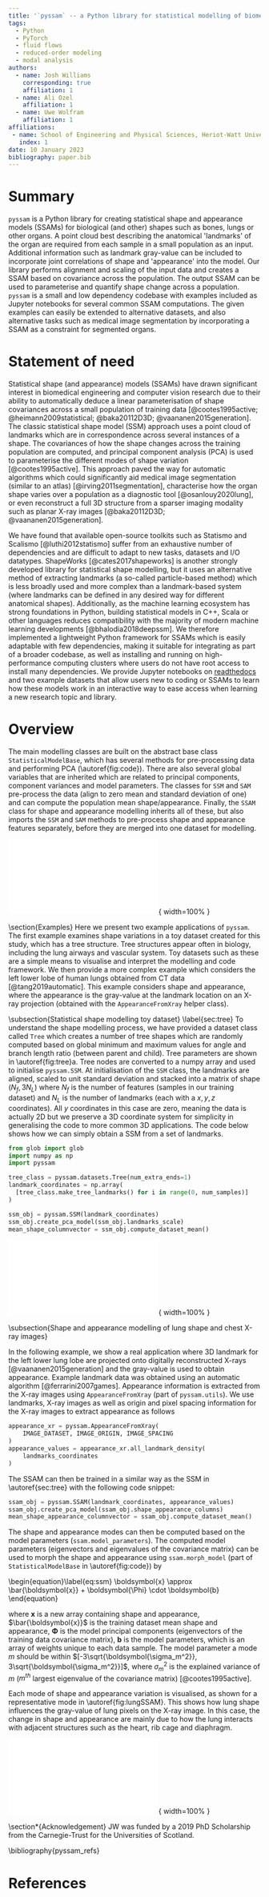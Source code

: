 ```yaml
---
title: '`pyssam` -- a Python library for statistical modelling of biomedical shape and appearance'
tags:
  - Python
  - PyTorch
  - fluid flows
  - reduced-order modeling
  - modal analysis
authors:
  - name: Josh Williams
    corresponding: true
    affiliation: 1
  - name: Ali Ozel
    affiliation: 1
  - name: Uwe Wolfram
    affiliation: 1
affiliations:
 - name: School of Engineering and Physical Sciences, Heriot-Watt University, Edinburgh, UK
   index: 1
date: 10 January 2023
bibliography: paper.bib
---
```


# Summary

`pyssam` is a Python library for creating statistical shape and appearance models (SSAMs) for biological (and other) shapes such as bones, lungs or other organs.
A point cloud best describing the anatomical 'landmarks' of the organ are required from each sample in a small population as an input. 
Additional information such as landmark gray-value can be included to incorporate joint correlations of shape and 'appearance' into the model.
Our library performs alignment and scaling of the input data and creates a SSAM based on covariance across the population.
The output SSAM can be used to parameterise and quantify shape change across a population.
`pyssam` is a small and low dependency codebase with examples included as Jupyter notebooks for several common SSAM computations.
The given examples can easily be extended to alternative datasets, and also alternative tasks such as medical image segmentation by incorporating a SSAM as a constraint for segmented organs.

# Statement of need
Statistical shape (and appearance) models (SSAMs) have drawn significant interest in biomedical engineering and computer vision research due to their ability to automatically deduce a linear parameterisation of shape covariances across a small population of training data [@cootes1995active; @heimann2009statistical; @baka20112D3D; @vaananen2015generation].
The classic statistical shape model (SSM) approach uses a point cloud of landmarks which are in correspondence across several instances of a shape.
The covariances of how the shape changes across the training population are computed, and principal component analysis (PCA) is used to parameterise the different modes of shape variation [@cootes1995active].
This approach paved the way for automatic algorithms which could significantly aid medical image segmentation (similar to an atlas) [@irving2011segmentation], characterise how the organ shape varies over a population as a diagnostic tool [@osanlouy2020lung], or even reconstruct a full 3D structure from a sparser imaging modality such as planar X-ray images [@baka20112D3D; @vaananen2015generation].

We have found that available open-source toolkits such as Statismo and Scalismo [@luthi2012statismo] suffer from an exhaustive number of dependencies and are difficult to adapt to new tasks, datasets and I/O datatypes.
ShapeWorks [@cates2017shapeworks] is another strongly developed library for statistical shape modelling, but it uses an alternative method of extracting landmarks (a so-called particle-based method) which is less broadly used and more complex than a landmark-based system (where landmarks can be defined in any desired way for different anatomical shapes).
Additionally, as the machine learning ecosystem has strong foundations in Python, building statistical models in C++, Scala or other languages reduces compatibility with the majority of modern machine learning developments [@bhalodia2018deepssm].
We therefore implemented a lightweight Python framework for SSAMs which is easily adaptable with few dependencies, making it suitable for integrating as part of a broader codebase, as well as installing and running on high-performance computing clusters where users do not have root access to install many dependencies. 
We provide Jupyter notebooks on [readthedocs](https://pyssam.readthedocs.io/en/latest/) and two example datasets that allow users new to coding or SSAMs to learn how these models work in an interactive way to ease access when learning a new research topic and library.

# Overview

The main modelling classes are built on the abstract base class `StatisticalModelBase`, which has several methods for pre-processing data and performing PCA (\autoref{fig:code}).
There are also several global variables that are inherited which are related to principal components, component variances and model parameters.
The classes for `SSM` and `SAM` pre-process the data (align to zero mean and standard deviation of one) and can compute the population mean shape/appearance.
Finally, the `SSAM` class for shape and appearance modelling inherits all of these, but also imports the `SSM` and `SAM` methods to pre-process shape and appearance features separately, before they are merged into one dataset for modelling.

![Schematic overview of the codebase. Each modelling class is abstracted from the `StatisticalModelBase` class and contains several inherited variables such as model weights and principal components. The `SSAM` class inherits from `StatisticalModelBase`, but also uses pre-processing pipelines from `SSM` and `SAM`.\label{fig:code}](figures/code-schematic.pdf){ width=100% }


\section{Examples}
Here we present two example applications of `pyssam`. 
The first example examines shape variations in a toy dataset created for this study, which has a tree structure.
Tree structures appear often in biology, including the lung airways and vascular system. 
Toy datasets such as these are a simple means to visualise and interpret the modelling and code framework.
We then provide a more complex example which considers the left lower lobe of human lungs obtained from CT data [@tang2019automatic].
This example considers shape and appearance, where the appearance is the gray-value at the landmark location on an X-ray projection (obtained with the `AppearanceFromXray` helper class).

\subsection{Statistical shape modelling toy dataset} \label{sec:tree}
To understand the shape modelling process, we have provided a dataset class called `Tree` which creates a number of tree shapes which are randomly computed based on global minimum and maximum values for angle and branch length ratio (between parent and child).
Tree parameters are shown in \autoref{fig:tree}a.
Tree nodes are converted to a numpy array and used to initialise `pyssam.SSM`.
At initialisation of the `SSM` class, the landmarks are aligned, scaled to unit standard deviation and stacked into a matrix of shape $(N_f, 3N_L)$ where $N_f$ is the number of features (samples in our training dataset) and $N_L$ is the number of landmarks (each with a $x,y,z$ coordinates).
All $y$ coordinates in this case are zero, meaning the data is actually 2D but we preserve a 3D coordinate system for simplicity in generalising the code to more common 3D applications.
The code below shows how we can simply obtain a SSM from a set of landmarks.

```python
from glob import glob
import numpy as np
import pyssam

tree_class = pyssam.datasets.Tree(num_extra_ends=1)
landmark_coordinates = np.array(
  [tree_class.make_tree_landmarks() for i in range(0, num_samples)]
)

ssm_obj = pyssam.SSM(landmark_coordinates)
ssm_obj.create_pca_model(ssm_obj.landmarks_scale)
mean_shape_columnvector = ssm_obj.compute_dataset_mean()
```

![Schematic overview of the codebase. Each modelling class is abstracted from the `StatisticalModelBase` class and contains several inherited variables such as model weights and principal components. The `SSAM` class inherits from `StatisticalModelBase`, but also uses pre-processing pipelines from `SSM` and `SAM`.\label{fig:code}](figures/code-schematic.pdf){ width=100% }
<!-- 
\begin{figure}
    \centering
    \begin{tabular}{c c}
        (a) & (b)  \\
        \includegraphics{figures/tree-dataset-annotated.pdf} & \includegraphics{figures/tree-cumvar.pdf}
    \end{tabular}
    \caption{Overview of tree dataset population. Panels show (a) a visualisation of 100 tree samples, and (b) cumulative variance versus the number of PCA components constructed by the statistical shape model. Inset of (a) shows a legend describing the morphological parameters varied to create the tree dataset. These parameters include the initial branch length, $L_1$, the branch length ratio $L_R = L_2/L_1$, and branching angle $\theta$.}
    \label{fig:tree}
\end{figure} -->

\subsection{Shape and appearance modelling of lung shape and chest X-ray images}

In the following example, we show a real application where 3D landmark for the left lower lung lobe are projected onto digitally reconstructed X-rays [@vaananen2015generation] and the gray-value is used to obtain appearance.
Example landmark data was obtained using an automatic algorithm [@ferrarini2007games].
Appearance information is extracted from the X-ray images using `AppearanceFromXray` (part of `pyssam.utils`).
We use landmarks, X-ray images as well as origin and pixel spacing information for the X-ray images to extract appearance as follows

```python
appearance_xr = pyssam.AppearanceFromXray(
    IMAGE_DATASET, IMAGE_ORIGIN, IMAGE_SPACING
)
appearance_values = appearance_xr.all_landmark_density(
    landmarks_coordinates
)
```

The SSAM can then be trained in a similar way as the SSM in \autoref{sec:tree} with the following code snippet:

```python
ssam_obj = pyssam.SSAM(landmark_coordinates, appearance_values)
ssam_obj.create_pca_model(ssam_obj.shape_appearance_columns)
mean_shape_appearance_columnvector = ssam_obj.compute_dataset_mean()
```

The shape and appearance modes can then be computed based on the model parameters (`ssam.model_parameters`). 
The computed model parameters (eigenvectors and eigenvalues of the covariance matrix) can be used to morph the shape and appearance using `ssam.morph_model` (part of `StatisticalModelBase` in \autoref{fig:code}) by 

\begin{equation}\label{eq:ssm}
\boldsymbol{x} \approx \bar{\boldsymbol{x}} + \boldsymbol{\Phi} \cdot \boldsymbol{b}
\end{equation}

where $\boldsymbol{x}$ is a new array containing shape and appearance, $\bar{\boldsymbol{x}}$ is the training dataset mean shape and appearance, $\boldsymbol{\Phi}$ is the model principal components (eigenvectors of the training data covariance matrix), $\boldsymbol{b}$ is the model parameters, which is an array of weights unique to each data sample.
The model parameter a mode $m$ should be within $[-3\sqrt{\boldsymbol{\sigma_m^2}}, 3\sqrt{\boldsymbol{\sigma_m^2}}]$, where $\sigma_m^2$ is the explained variance of $m$ ($m^{th}$ largest eigenvalue of the covariance matrix) [@cootes1995active]. 

Each mode of shape and appearance variation is visualised, as shown for a representative mode in \autoref{fig:lungSSAM}.
This shows how lung shape influences the gray-value of lung pixels on the X-ray image. 
In this case, the change in shape and appearance are mainly due to how the lung interacts with adjacent structures such as the heart, rib cage and diaphragm.

![First mode of SSAM variation for lung lobe dataset. Panels show shape and appearance morphed using `ssam.morph_model` method and varying the model parameters (`ssam.model_parameters`), from -2, 0 (mean shape) and 2.\label{fig:lungSSAM}](figures/lung_ssam_mode1.pdf){ width=100% }

\section*{Acknowledgement}
JW was funded by a 2019 PhD Scholarship from the Carnegie-Trust for the Universities of Scotland. 

\bibliography{pyssam_refs}


# References

[def]: figures/code-schematic.pdf